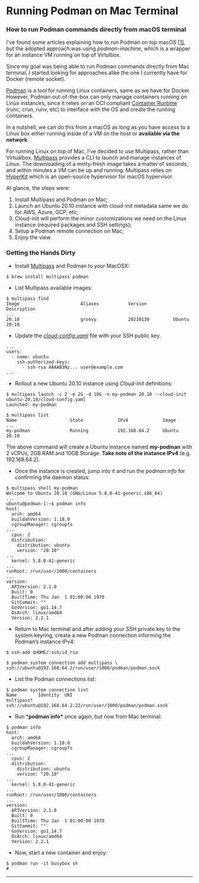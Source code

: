 # Running Podman on Mac Terminal

### How to run Podman commands directly from macOS terminal

I've found some articles explaining how to run Podman on top macOS [[1\]](https://developers.redhat.com/blog/2020/02/12/podman-for-macos-sort-of/), but the adopted approach was using *podman-machine*, which is a wrapper for an instance VM running on top of Virtulbox.

Since my goal was being able to run Podman commands directly from Mac terminal, I started looking for approaches alike the one I currently have for Docker (remote socket).

[Podman](https://podman.io/) is a tool for running Linux containers, same as we have for Docker. However, Podman out-of-the-box can only manage containers running on Linux instances, since it relies on an OCI compliant [Container Runtime](https://developers.redhat.com/blog/2018/02/22/container-terminology-practical-introduction/#h.6yt1ex5wfo55) (runc, crun, runv, etc) to interface with the OS and create the running containers.

In a nutshell, we can do this from a macOS as long as you have access to a Linux box either running inside of a VM on the host or **available via the network**.

For running Linux on top of Mac, I've decided to use Multipass, rather than Virtualbox. [Multipass](https://multipass.run/) provides a CLI to launch and manage instances of Linux. The downloading of a minty-fresh image takes a matter of seconds, and within minutes a VM can be up and running. Multipass relies on [HyperKit](https://github.com/moby/hyperkit) which is an open-source hypervisor for macOS hypervisor.

At glance, the steps were:

1. Install Multipass and Podman on Mac;
2. Launch an Ubuntu 20.10 instance with cloud-init metadata same we do for AWS, Azure, GCP, etc;
3. Cloud-init will perform the minor customizations we need on the Linux instance (required packages and SSH settings);
4. Setup a Podman remote connection on Mac;
5. Enjoy the view.

### Getting the Hands Dirty

- Install [Multipass](https://multipass.run/) and Podman to your MacOSX:

```
$ brew install multipass podman
```



- List Multipass available images:

```
$ multipass find                                                                                           
Image                       Aliases           Version          Description
...
20.10                       groovy            20210130         Ubuntu 20.10
```



- Update the [*cloud-config.yaml*](https://raw.githubusercontent.com/hutger/podman-on-mac/main/ubuntu-20.10/cloud-init.yaml) file with your SSH public key.

```
...
users:
  - name: ubuntu
    ssh-authorized-keys:
      - ssh-rsa AAAAB3Nz... user@example.com
...
```



- Rollout a new Ubuntu 20.10 instance using *Cloud-Init* definitions:

```
$ multipass launch -c 2 -m 2G -d 10G -n my-podman 20.10 --cloud-init ubuntu-20.10/cloud-config.yaml
Launched: my-podman

$ multipass list                                                                                      
Name                    State             IPv4             Image
...
my-podman               Running           192.168.64.2     Ubuntu 20.10
```

The above command will create a Ubuntu instance named **my-podman** with 2 vCPUs, 2GB RAM and 10GB Storage. **Take note of the instance IPv4** (e.g. 192.168.64.2).



- Once the instance is created, jump into it and run the *podman info* for confirming the daemon status:

```
$ multipass shell my-podman
Welcome to Ubuntu 20.10 (GNU/Linux 5.8.0-41-generic x86_64)
...
ubuntu@podman-1:~$ podman info 
host:
  arch: amd64
  buildahVersion: 1.18.0
  cgroupManager: cgroupfs
...
  cpus: 2
  distribution:
    distribution: ubuntu
    version: "20.10"
...
  kernel: 5.8.0-41-generic
...
runRoot: /run/user/1000/containers
...
version:
  APIVersion: 2.1.0
  Built: 0
  BuiltTime: Thu Jan  1 01:00:00 1970
  GitCommit: ""
  GoVersion: go1.14.7
  OsArch: linux/amd64
  Version: 2.2.1
```



- Return to Mac terminal and after adding your SSH private key to the system keyring, create a new Podman connection informing the Podman’s instance IPv4:

```
$ ssh-add $HOME/.ssh/id_rsa

$ podman system connection add multipass \
ssh://ubuntu@192.168.64.2/run/user/1000/podman/podman.sock
```



- List the Podman connections list:

```
$ podman system connection list                                                                       
Name        Identity  URI
multipass*            ssh://ubuntu@192.168.64.2:22/run/user/1000/podman/podman.sock
```



- Run ***podman info\*** once again, but now from Mac terminal:

```
$ podman info 
host:
  arch: amd64
  buildahVersion: 1.18.0
  cgroupManager: cgroupfs
...
  cpus: 2
  distribution:
    distribution: ubuntu
    version: "20.10"
...
  kernel: 5.8.0-41-generic
...
runRoot: /run/user/1000/containers
...
version:
  APIVersion: 2.1.0
  Built: 0
  BuiltTime: Thu Jan  1 01:00:00 1970
  GitCommit: ""
  GoVersion: go1.14.7
  OsArch: linux/amd64
  Version: 2.2.1
```



- Now, start a new container and enjoy:

```
$ podman run -it busybox sh
#
```



----

